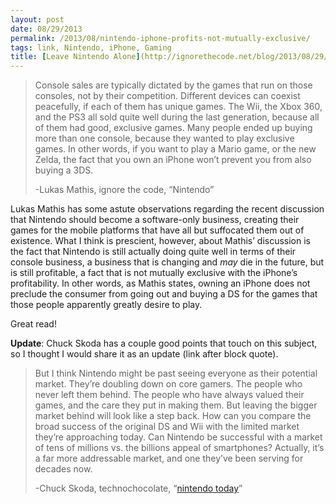 ```yaml
---
layout: post
date: 08/29/2013
permalink: /2013/08/nintendo-iphone-profits-not-mutually-exclusive/
tags: link, Nintendo, iPhone, Gaming
title: [Leave Nintendo Alone](http://ignorethecode.net/blog/2013/08/29/nintendo/)
---
```


<blockquote>
  <p>Console sales are typically dictated by the games that run on those consoles, not by their competition. Different devices can coexist peacefully, if each of them has unique games. The Wii, the Xbox 360, and the PS3 all sold quite well during the last generation, because all of them had good, exclusive games. Many people ended up buying more than one console, because they wanted to play exclusive games. In other words, if you want to play a Mario game, or the new Zelda, the fact that you own an iPhone won’t prevent you from also buying a 3DS.</p>
  
  <p>-Lukas Mathis, ignore the code, &#8220;Nintendo&#8221;</p>
</blockquote>

<p>Lukas Mathis has some astute observations regarding the recent discussion that Nintendo should become a software-only business, creating their games for the mobile platforms that have all but suffocated them out of existence. What I think is prescient, however, about Mathis&#8217; discussion is the fact that Nintendo is still actually doing quite well in terms of their console business, a business that is changing and <em>may</em> die in the future, but is still profitable, a fact that is not mutually exclusive with the iPhone&#8217;s profitability. In other words, as Mathis states, owning an iPhone does not preclude the consumer from going out and buying a DS for the games that those people apparently greatly desire to play.</p>

<p>Great read!</p>

<p><strong>Update</strong>: Chuck Skoda has a couple good points that touch on this subject, so I thought I would share it as an update (link after block quote).</p>

<blockquote>
  <p>But I think Nintendo might be past seeing everyone as their potential market. They’re doubling down on core gamers. The people who never left them behind. The people who have always valued their games, and the care they put in making them. But leaving the bigger market behind will look like a step back. How can you compare the broad success of the original DS and Wii with the limited market they’re approaching today. Can Nintendo be successful with a market of tens of millions vs. the billions appeal of smartphones? Actually, it’s a far more addressable market, and one they’ve been serving for decades now.</p>
  
  <p>-Chuck Skoda, technochocolate, &#8220;<a href="http://chuckskoda.com/entry/nintendo-today/" title="technochocolate - nintendo today">nintendo today</a>&#8221;</p>
</blockquote>